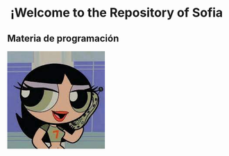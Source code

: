
<h1 align="center"> ¡Welcome to the Repository of Sofia </h1>
<h2><strong> Materia de programación </strong></h2>

![Imagen](/imagenes/descarga.jpeg)

